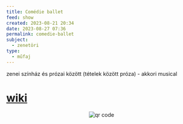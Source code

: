 ```yaml
---
title: Comédie ballet
feed: show
created: 2023-08-21 20:34
date: 2023-08-27 07:36
permalink: comedie-ballet
subject:
  - zenetöri
type:
  - műfaj
---
```


zenei színház és prózai között (tételek között próza) - akkori musical

# [wiki](https://www.wikiwand.com/en/Com%C3%A9die-ballet)



<p style="text-align: center;"><img src="https://chart.googleapis.com/chart?cht=qr&chl=https://notes.andrasdenes.com/comedie-ballet&chs=180x180&choe=UTF-8&chld=L|2" alt="qr code"></p>

